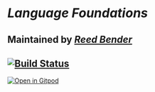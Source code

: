 # *Language Foundations*


Maintained by _[Reed Bender](https://reedbender.com/)_
---
[![Build Status](https://github.com/mrbende/indrasnet/actions/workflows/main.yml/badge.svg)](https://github.com/mrbende/indrasnet/actions)
---
[![Open in Gitpod](https://gitpod.io/button/open-in-gitpod.svg)](https://gitpod.io/#https://github.com/mrbende/indrasnet)

